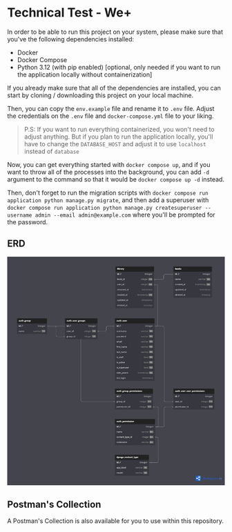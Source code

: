 # Technical Test - We+

In order to be able to run this project on your system, please make sure that you've the following dependencies installed:

- Docker
- Docker Compose
- Python 3.12 (with pip enabled) [optional, only needed if you want to run the application locally without containerization]

If you already make sure that all of the dependencies are installed, you can start by cloning / downloading this project on your local machine.

Then, you can copy the `env.example` file and rename it to `.env` file. Adjust the credentials on the `.env` file and `docker-compose.yml` file to your liking.

> P.S: If you want to run everything containerized, you won't need to adjust anything. But if you plan to run the application locally, you'll have to change the `DATABASE_HOST` and adjust it to use `localhost` instead of `database`

Now, you can get everything started with `docker compose up`, and if you want to throw all of the processes into the background, you can add `-d` argument to the command so that it would be `docker compose up -d` instead.

Then, don't forget to run the migration scripts with `docker compose run application python manage.py migrate`, and then add a superuser with `docker compose run application python manage.py createsuperuser --username admin --email admin@example.com` where you'll be prompted for the password.

## ERD
![ERD](https://github.com/muhammad-zakir/technical-test-kita-indonesia-plus/blob/master/ERD.png?raw=true)

## Postman's Collection
A Postman's Collection is also available for you to use within this repository.